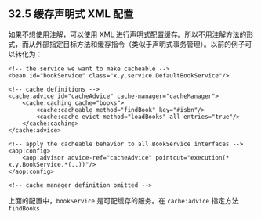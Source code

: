 ## 32.5 缓存声明式 XML 配置

如果不想使用注解，可以使用 XML 进行声明式配置缓存。所以不用注解方法的形式，而从外部指定目标方法和缓存指令（类似于声明式事务管理）。以前的例子可以转化为：

```
<!-- the service we want to make cacheable -->
<bean id="bookService" class="x.y.service.DefaultBookService"/>

<!-- cache definitions -->
<cache:advice id="cacheAdvice" cache-manager="cacheManager">
    <cache:caching cache="books">
        <cache:cacheable method="findBook" key="#isbn"/>
        <cache:cache-evict method="loadBooks" all-entries="true"/>
    </cache:caching>
</cache:advice>

<!-- apply the cacheable behavior to all BookService interfaces -->
<aop:config>
    <aop:advisor advice-ref="cacheAdvice" pointcut="execution(* x.y.BookService.*(..))"/>
</aop:config>

<!-- cache manager definition omitted -->
```

上面的配置中，`bookService` 是可配缓存的服务。在 `cache:advice` 指定方法 `findBooks`